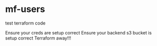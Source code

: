# mf-users
test terraform code

Ensure your creds are setup correct
Ensure your backend s3 bucket is setup correct
Terraform away!!!
